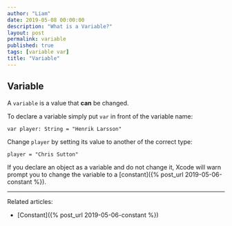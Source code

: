 ```yaml
---
author: "Liam"
date: 2019-05-08 00:00:00
description: "What is a Variable?"
layout: post
permalink: variable
published: true
tags: [variable var]
title: "Variable"
---
```


## Variable

A `variable` is a value that **can** be changed.

To declare a variable simply put `var` in front of the variable name:

```
var player: String = "Henrik Larsson"
```

Change `player` by setting its value to another of the correct type:

```
player = "Chris Sutton"
```

If you declare an object as a variable and do not change it, Xcode will warn prompt you to change the variable to a [constant]({% post_url 2019-05-06-constant %}).

---

Related articles:
- [Constant]({% post_url 2019-05-06-constant %})
